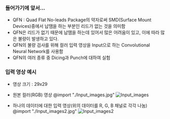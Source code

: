 ### 들어가기에 앞서...
- QFN : Quad Flat No-leads Package의 약자로써 SMD(Surface Mount Devices)중에서 납땜을 하는 부분인 리드가 없는 것을 의미함
- QFN은 리드가 없기 때문에 납땜을 하는데 있어서 많은 어려움이 있고, 이에 따라 많은 불량이 발생하고 있다.
- QFN의 불량 검사를 위해 컬러 입력 영상을 Input으로 하는 Convolutional Neural Network를 사용함
- QFN의 여러 종류 중  Dicing과 Punch에 대하여 실험

### 입력 영상 예시
- 영상 크기 : 29x29
- 원본 컬러(RGB) 영상
@import "./Input_images.jpg"
![Input_images](http://i.imgur.com/jyTKH7G.jpg)

- 하나의 데이터에 대한 입력 영상(위의 데이터를 R, G, B 채널로 각각 나눔)
@import "./Input_images2.jpg"
![Input_images2](http://i.imgur.com/vhpZO8N.jpg)

